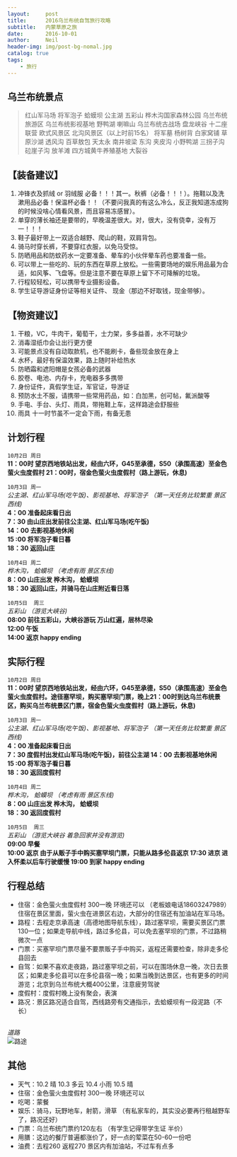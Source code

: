 ```yaml
---
layout:     post
title:      2016乌兰布统自驾旅行攻略
subtitle:   内蒙草原之旅
date:       2016-10-01
author:     Neil
header-img: img/post-bg-nomal.jpg
catalog: true
tags:
    - 旅行
---
```


## 乌兰布统景点
 > 红山军马场 将军泡子 蛤蟆坝 公主湖 五彩山 桦木沟国家森林公园  乌兰布统旅游区 乌兰布统影视基地 野鸭湖  喇嘛山 乌兰布统古战场  盘龙峡谷 十二座联营 欧式风景区 北沟风景区（以上时前15名） 将军墓  杨树背 白家窝铺 草原沙湖  透风沟  百草敖包 天太永 南井坡梁 东沟 夹皮沟 小野鸭湖 三拐子沟 砬崖子沟 放羊滩  四方城黄牛养殖基地 大裂谷


## 【装备建议】 
1. 冲锋衣及抓绒 or 羽绒服 必备！！！其一。秋裤（必备！！！）。拖鞋以及洗漱用品必备！保温杯必备！！（不要问我真的有这么冷么，反正我知道冻成狗的时候没啥心情看风景，而且容易冻感冒）。 
2. 单穿的薄长袖还是要带的，早晚温差很大。对，很大，没有侥幸，没有万一！！！ 
3. 鞋子最好带上一双适合越野、爬山的鞋，双肩背包。 
4. 骑马时穿长裤，不要穿红衣服，以免马受惊。 
5. 防晒用品和防蚊药水一定要准备、晕车的小伙伴晕车药也要准备一些。 
6. 可以带上一些吃的、玩的东西在草原上放松。一些需要场地的娱乐用品最为合适，如风筝、飞盘等。但是注意不要在草原上留下不可降解的垃圾。 
7. 行程较轻松，可以携带专业摄影设备。 
8. 学生证导游证身份证等相关证件、 现金（那边不好取钱，现金带够）。 


## 【物资建议】 
1. 干粮，VC，牛肉干，葡萄干，士力架，多多益善，水不可缺少 
2. 消毒湿纸巾会让出行更方便 
3. 可能景点没有自动取款机，也不能刷卡，备些现金放在身上 
4. 水杯，最好有保温效果，路上随时补给热水 
5. 防晒霜和遮阳帽是女孩必备的武器 
6. 胶卷、电池、内存卡，充电器多多携带 
7. 身份证件，真假学生证，军官证，导游证 
8. 预防水土不服，请携带一些常用药品，如：白加黑，创可帖，氟派酸等 
9. 手电、手台、头灯、雨具，带拖鞋上车，这样路途会舒服些 
10. 雨具 十一时节虽不一定会下雨，有备无患

## 计划行程
`10月2日 周日`  
**11：00时 望京西地铁站出发，经由六环，G45至承德，S50（承围高速）至金色萤火虫度假村 21：00时，宿金色萤火虫度假村（路上游玩，休息)** 

`10月3日 周一`     
*公主湖、红山军马场(吃午饭)、影视基地、将军泡子 （第一天任务比较繁重 景区西线)*  
**4：00 准备起床看日出  
7：30 由山庄出发前往公主湖、红山军马场(吃午饭)  
14：00 去影视基地休闲  
15 :00 将军泡子看日暮  
18：30 返回山庄**
                       
`10月4日 周二`  
*桦木沟， 蛤蟆坝 （考虑有雨 景区东线)*  
**8：00 山庄出发 桦木沟， 蛤蟆坝  
18：30 返回山庄，并骑马在山庄附近看日落**
                      
`10月5日  周三 `  
*五彩山 （游览大峡谷)*  
**08:00 前往五彩山，大峡谷游玩   万山红遍，层林尽染  
12:00 午饭  
14:00 返京  happy ending**

## 实际行程
`10月2日 周日`  
**11：00时 望京西地铁站出发，经由六环，G45至承德，S50（承围高速）至金色萤火虫度假村。途径塞罕坝，购买塞罕坝门票，晚上21：00时到达乌兰布统景区，购买乌兰布统景区门票，宿金色萤火虫度假村（路上游玩，休息)** 

`10月3日 周一`     
*公主湖、红山军马场(吃午饭)、影视基地、将军泡子 （第一天任务比较繁重 景区西线)*  
**4：00 准备起床看日出  
7：30 度假村出发红山军马场(吃午饭)，前往公主湖 
14：00 去影视基地休闲  
15 :00 将军泡子看日暮  
18：30 返回度假村**
                       
`10月4日 周二`  
*桦木沟， 蛤蟆坝 （考虑有雨 景区东线)*  
**8：00 山庄出发 桦木沟， 蛤蟆坝  
18：30 返回度假村**
                      
`10月5日  周三 `  
*五彩山 （游览大峡谷 着急回家并没有游览)*  
**09:00 早餐  
10:00 返京 由于从贩子手中购买塞罕坝门票，只能从路多伦县返京
17:30 进京 进入怀柔以后车行驶缓慢
19:00 到家 happy ending**

## 行程总结
* 住宿：金色萤火虫度假村 300一晚 环境还可以 （老板娘电话18603247989）住宿在景区里面，萤火虫在进景区右边，大部分的住宿还有加油站在军马场。
* 路程：去程走京承高速（高德地图导航东线），路过塞罕坝，需要买景区门票130一位；如果走导航中线，路过多伦县，可以免去塞罕坝的门票，不过路稍微次一点
* 门票：买塞罕坝门票尽量不要票贩子手中购买，返程还需要检查，除非走多伦县回去
* 自驾：如果不喜欢走夜路，路过塞罕坝之前，可以在围场休息一晚，次日去景区；如果走多伦县可以在多伦县宿一晚；如果当晚到达景区，也有更多的时间游览；北京到乌兰布统大概400公里，注意疲劳驾驶
* 度假村：度假村晚上没有聚会，表演
* 路况：景区路况适合自驾，西线路旁有交通指示，去蛤蟆坝有一段泥路（不长）
       
## 
*道路*  
![路途](https://upload-images.jianshu.io/upload_images/12166742-713fef3d50c4beb9.jpg?imageMogr2/auto-orient/strip%7CimageView2/2/w/700)

## 其他
* 天气：10.2 晴 10.3 多云 10.4 小雨 10.5 晴
* 住宿：金色萤火虫度假村 300一晚 环境还可以
* 吃喝：蒙餐 
* 娱乐：骑马，玩野地车，射箭，滑草 （有私家车的，其实没必要再行租越野车了，路况还好）
* 门票：乌兰布统门票约120左右 （有学生记得带学生证 半价）  
* 用膳：这边的餐厅普遍都涨价了，好一点的荤菜在50-60一份吧
* 油费：去程260 返程270 景区内有加油站，不过车有点多